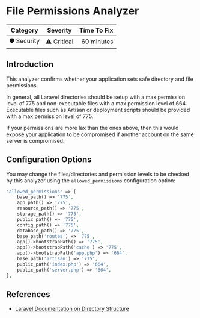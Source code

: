 # File Permissions Analyzer

| Category       | Severity   | Time To Fix  |
| -------------  |:----------:| ------------:|
| 🛡️ Security    | ⚠️ Critical | 60 minutes   |

## Introduction

This analyzer confirms whether your application sets safe directory and file permissions.

In general, all Laravel directories should be setup with a max permission level of 775 and non-executable files with a max permission level of 664. Executable files such as Artisan or deployment scripts should be provided with a max permission level of 775.

If your permissions are more lax than the ones above, then this would expose your application to be compromised if another account on the same server is compromised.

## Configuration Options

You may change the files/directories and permission levels to be checked by this analyzer using the `allowed_permissions` configuration option:

```php
'allowed_permissions' => [
    base_path() => '775',
    app_path() => '775',
    resource_path() => '775',
    storage_path() => '775',
    public_path() => '775',
    config_path() => '775',
    database_path() => '775',
    base_path('routes') => '775',
    app()->bootstrapPath() => '775',
    app()->bootstrapPath('cache') => '775',
    app()->bootstrapPath('app.php') => '664',
    base_path('artisan') => '775',
    public_path('index.php') => '664',
    public_path('server.php') => '664',
],
```

## References

- [Laravel Documentation on Directory Structure](https://laravel.com/docs/structure)